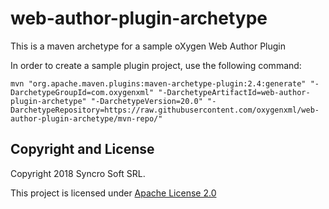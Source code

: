 # web-author-plugin-archetype
This is a maven archetype for a sample oXygen Web Author Plugin

In order to create a sample plugin project, use the following command:

```
mvn "org.apache.maven.plugins:maven-archetype-plugin:2.4:generate" "-DarchetypeGroupId=com.oxygenxml" "-DarchetypeArtifactId=web-author-plugin-archetype" "-DarchetypeVersion=20.0" "-DarchetypeRepository=https://raw.githubusercontent.com/oxygenxml/web-author-plugin-archetype/mvn-repo/"
```
Copyright and License
---------------------
Copyright 2018 Syncro Soft SRL.

This project is licensed under [Apache License 2.0](https://github.com/oxygenxml/web-author-plugin-archetype/blob/master/LICENSE)
